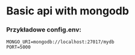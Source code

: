 # Basic api with mongodb

### Przykładowe config.env:
```
MONGO_URI=mongodb://localhost:27017/mydb
PORT=5000
```
